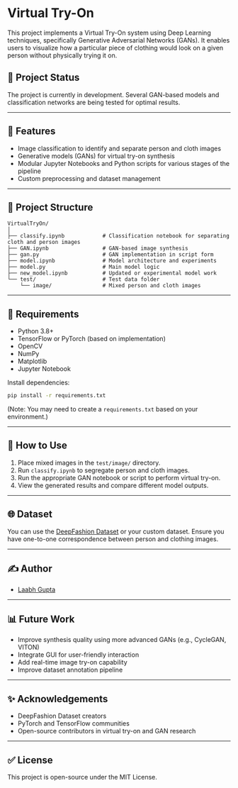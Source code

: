 # Virtual Try-On

This project implements a Virtual Try-On system using Deep Learning techniques, specifically Generative Adversarial Networks (GANs). It enables users to visualize how a particular piece of clothing would look on a given person without physically trying it on.

## 📆 Project Status
The project is currently in development. Several GAN-based models and classification networks are being tested for optimal results.

---

## 🚀 Features
- Image classification to identify and separate person and cloth images
- Generative models (GANs) for virtual try-on synthesis
- Modular Jupyter Notebooks and Python scripts for various stages of the pipeline
- Custom preprocessing and dataset management

---

## 📁 Project Structure
```
VirtualTryOn/
│
├── classify.ipynb            # Classification notebook for separating cloth and person images
├── GAN.ipynb                 # GAN-based image synthesis
├── gan.py                    # GAN implementation in script form
├── model.ipynb               # Model architecture and experiments
├── model.py                  # Main model logic
├── new_model.ipynb           # Updated or experimental model work
└── test/                     # Test data folder
    └── image/                # Mixed person and cloth images
```

---

## 🚧 Requirements
- Python 3.8+
- TensorFlow or PyTorch (based on implementation)
- OpenCV
- NumPy
- Matplotlib
- Jupyter Notebook

Install dependencies:
```bash
pip install -r requirements.txt
```
(Note: You may need to create a `requirements.txt` based on your environment.)

---

## 📅 How to Use
1. Place mixed images in the `test/image/` directory.
2. Run `classify.ipynb` to segregate person and cloth images.
3. Run the appropriate GAN notebook or script to perform virtual try-on.
4. View the generated results and compare different model outputs.

---

## 🌐 Dataset
You can use the [DeepFashion Dataset](http://mmlab.ie.cuhk.edu.hk/projects/DeepFashion.html) or your custom dataset.
Ensure you have one-to-one correspondence between person and clothing images.

---

## ✍️ Author
- [Laabh Gupta](https://github.com/Laabh-Gupta)

---

## 📊 Future Work
- Improve synthesis quality using more advanced GANs (e.g., CycleGAN, VITON)
- Integrate GUI for user-friendly interaction
- Add real-time image try-on capability
- Improve dataset annotation pipeline

---

## ✨ Acknowledgements
- DeepFashion Dataset creators
- PyTorch and TensorFlow communities
- Open-source contributors in virtual try-on and GAN research

---

## ✅ License
This project is open-source under the MIT License.

